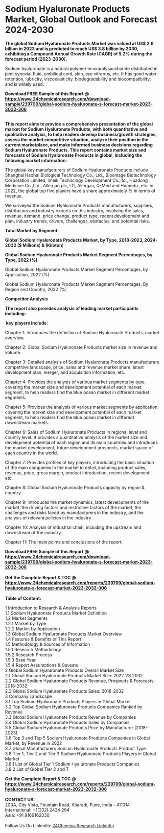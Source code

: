 <h1>Sodium Hyaluronate Products Market, Global Outlook and Forecast 2024-2030</h1><p><strong>The global Sodium Hyaluronate Products Market was valued at US$ 2.6 billion in 2023 and is predicted to reach US$ 3.8 billion by 2030, exhibiting a Compound Annual Growth Rate (CAGR) of 5.2% during the forecast period (2023-2030).</strong></p><p>
</p><p>Sodium hyaluronate is a natural polymer mucopolysaccharide distributed in joint synovial fluid, umbilical cord, skin, eye vitreous, etc. It has good water retention, lubricity, viscoelasticity, biodegradability and biocompatibility, and is widely used.</p><div><b>Download FREE Sample of this Report @ 
            <a href="https://www.24chemicalresearch.com/download-sample/239709/global-sodium-hyaluronate-s-forecast-market-2023-2032-306">
            https://www.24chemicalresearch.com/download-sample/239709/global-sodium-hyaluronate-s-forecast-market-2023-2032-306</a></b></div><br><p>
<strong>This report aims to provide a comprehensive presentation of the global market for Sodium Hyaluronate Products, with both quantitative and qualitative analysis, to help readers develop business/growth strategies, assess the market competitive situation, analyze their position in the current marketplace, and make informed business decisions regarding Sodium Hyaluronate Products. This report contains market size and forecasts of Sodium Hyaluronate Products in global, including the following market information:</strong></p><p>
</p><p>
</p><p>The global key manufacturers of Sodium Hyaluronate Products include Shanghai Haohai Biological Technology Co., Ltd., Bloomage Biotechnology Corporation Limited, Imeik Technology Development Co.,ltd., Huadong Medicine Co.,Ltd., Allergan plc, LG, Allergan, Q-Med and Humedix, etc. in 2022, the global top five players have a share approximately % in terms of revenue.</p><p>
We surveyed the Sodium Hyaluronate Products manufacturers, suppliers, distributors and industry experts on this industry, involving the sales, revenue, demand, price change, product type, recent development and plan, industry trends, drivers, challenges, obstacles, and potential risks.</p><p>
<strong>Total Market by Segment:</strong></p><p>
<strong>Global Sodium Hyaluronate Products Market, by Type, 2018-2023, 2024-2032 ($ Millions) &amp; (Kiloton)</strong></p><p>
<strong>Global Sodium Hyaluronate Products Market Segment Percentages, by Type, 2022 (%)</strong></p><p>
</p><p>
Global Sodium Hyaluronate Products Market Segment Percentages, by Application, 2022 (%)</p><p>
</p><p>
Global Sodium Hyaluronate Products Market Segment Percentages, By Region and Country, 2022 (%)</p><p>
</p><p>
<strong>Competitor Analysis</strong></p><p>
<strong>The report also provides analysis of leading market participants including:</strong></p><p>
</p><p>
<strong> key players include:</strong></p><p>
</p><p>
Chapter 1: Introduces the definition of Sodium Hyaluronate Products, market overview.</p><p>
Chapter 2: Global Sodium Hyaluronate Products market size in revenue and volume.</p><p>
Chapter 3: Detailed analysis of Sodium Hyaluronate Products manufacturers competitive landscape, price, sales and revenue market share, latest development plan, merger, and acquisition information, etc.</p><p>
Chapter 4: Provides the analysis of various market segments by type, covering the market size and development potential of each market segment, to help readers find the blue ocean market in different market segments.</p><p>
Chapter 5: Provides the analysis of various market segments by application, covering the market size and development potential of each market segment, to help readers find the blue ocean market in different downstream markets.</p><p>
Chapter 6: Sales of Sodium Hyaluronate Products in regional level and country level. It provides a quantitative analysis of the market size and development potential of each region and its main countries and introduces the market development, future development prospects, market space of each country in the world.</p><p>
Chapter 7: Provides profiles of key players, introducing the basic situation of the main companies in the market in detail, including product sales, revenue, price, gross margin, product introduction, recent development, etc.</p><p>
Chapter 8: Global Sodium Hyaluronate Products capacity by region &amp; country.</p><p>
Chapter 9: Introduces the market dynamics, latest developments of the market, the driving factors and restrictive factors of the market, the challenges and risks faced by manufacturers in the industry, and the analysis of relevant policies in the industry.</p><p>
Chapter 10: Analysis of industrial chain, including the upstream and downstream of the industry.</p><p>
Chapter 11: The main points and conclusions of the report.</p><div><b>Download FREE Sample of this Report @ 
            <a href="https://www.24chemicalresearch.com/download-sample/239709/global-sodium-hyaluronate-s-forecast-market-2023-2032-306">
            https://www.24chemicalresearch.com/download-sample/239709/global-sodium-hyaluronate-s-forecast-market-2023-2032-306</a></b></div><br><div><b>Get the Complete Report & TOC @ 
            <a href="https://www.24chemicalresearch.com/reports/239709/global-sodium-hyaluronate-s-forecast-market-2023-2032-306">
            https://www.24chemicalresearch.com/reports/239709/global-sodium-hyaluronate-s-forecast-market-2023-2032-306</a></b></div><br>
            <b>Table of Content:</b><p>1 Introduction to Research & Analysis Reports<br />
    1.1 Sodium Hyaluronate Products Market Definition<br />
    1.2 Market Segments<br />
        1.2.1 Market by Type<br />
        1.2.2 Market by Application<br />
    1.3 Global Sodium Hyaluronate Products Market Overview<br />
    1.4 Features & Benefits of This Report<br />
    1.5 Methodology & Sources of Information<br />
        1.5.1 Research Methodology<br />
        1.5.2 Research Process<br />
        1.5.3 Base Year<br />
        1.5.4 Report Assumptions & Caveats<br />
2 Global Sodium Hyaluronate Products Overall Market Size<br />
    2.1 Global Sodium Hyaluronate Products Market Size: 2022 VS 2032<br />
    2.2 Global Sodium Hyaluronate Products Revenue, Prospects & Forecasts: 2018-2032<br />
    2.3 Global Sodium Hyaluronate Products Sales: 2018-2032<br />
3 Company Landscape<br />
    3.1 Top Sodium Hyaluronate Products Players in Global Market<br />
    3.2 Top Global Sodium Hyaluronate Products Companies Ranked by Revenue<br />
    3.3 Global Sodium Hyaluronate Products Revenue by Companies<br />
    3.4 Global Sodium Hyaluronate Products Sales by Companies<br />
    3.5 Global Sodium Hyaluronate Products Price by Manufacturer (2018-2023)<br />
    3.6 Top 3 and Top 5 Sodium Hyaluronate Products Companies in Global Market, by Revenue in 2022<br />
    3.7 Global Manufacturers Sodium Hyaluronate Products Product Type<br />
    3.8 Tier 1, Tier 2 and Tier 3 Sodium Hyaluronate Products Players in Global Market<br />
        3.8.1 List of Global Tier 1 Sodium Hyaluronate Products Companies<br />
        3.8.2 List of Global Tier 2 and T</p><div><b>Get the Complete Report & TOC @ 
            <a href="https://www.24chemicalresearch.com/reports/239709/global-sodium-hyaluronate-s-forecast-market-2023-2032-306">
            https://www.24chemicalresearch.com/reports/239709/global-sodium-hyaluronate-s-forecast-market-2023-2032-306</a></b></div><br><b>CONTACT US:</b><br>
            203A, City Vista, Fountain Road, Kharadi, Pune, India - 411014<br>
            International: +1(332) 2424 294<br>
            Asia: +91 9169162030 <br><br>
            Follow Us On LinkedIn: <a href="https://www.linkedin.com/company/24chemicalresearch/">24ChemicalResearch LinkedIn</a>